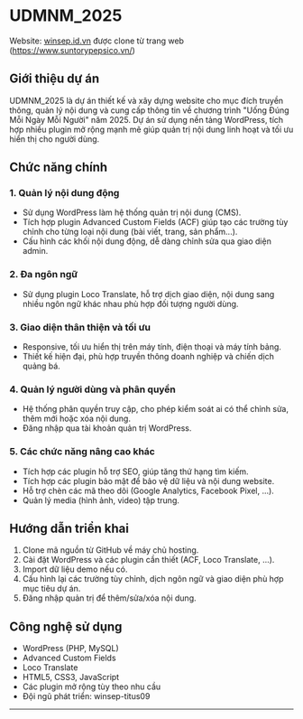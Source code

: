# UDMNM_2025

Website: [winsep.id.vn](https://winsep.id.vn) được clone từ trang web (https://www.suntorypepsico.vn/)

## Giới thiệu dự án

UDMNM_2025 là dự án thiết kế và xây dựng website cho mục đích truyền thông, quản lý nội dung và cung cấp thông tin về chương trình "Uống Đúng Mỗi Ngày Mỗi Người" năm 2025. Dự án sử dụng nền tảng WordPress, tích hợp nhiều plugin mở rộng mạnh mẽ giúp quản trị nội dung linh hoạt và tối ưu hiển thị cho người dùng.

## Chức năng chính

### 1. Quản lý nội dung động
- Sử dụng WordPress làm hệ thống quản trị nội dung (CMS).
- Tích hợp plugin Advanced Custom Fields (ACF) giúp tạo các trường tùy chỉnh cho từng loại nội dung (bài viết, trang, sản phẩm...).
- Cấu hình các khối nội dung động, dễ dàng chỉnh sửa qua giao diện admin.

### 2. Đa ngôn ngữ
- Sử dụng plugin Loco Translate, hỗ trợ dịch giao diện, nội dung sang nhiều ngôn ngữ khác nhau phù hợp đối tượng người dùng.

### 3. Giao diện thân thiện và tối ưu
- Responsive, tối ưu hiển thị trên máy tính, điện thoại và máy tính bảng.
- Thiết kế hiện đại, phù hợp truyền thông doanh nghiệp và chiến dịch quảng bá.

### 4. Quản lý người dùng và phân quyền
- Hệ thống phân quyền truy cập, cho phép kiểm soát ai có thể chỉnh sửa, thêm mới hoặc xóa nội dung.
- Đăng nhập qua tài khoản quản trị WordPress.

### 5. Các chức năng nâng cao khác
- Tích hợp các plugin hỗ trợ SEO, giúp tăng thứ hạng tìm kiếm.
- Tích hợp các plugin bảo mật để bảo vệ dữ liệu và nội dung website.
- Hỗ trợ chèn các mã theo dõi (Google Analytics, Facebook Pixel, ...).
- Quản lý media (hình ảnh, video) tập trung.

## Hướng dẫn triển khai

1. Clone mã nguồn từ GitHub về máy chủ hosting.
2. Cài đặt WordPress và các plugin cần thiết (ACF, Loco Translate, ...).
3. Import dữ liệu demo nếu có.
4. Cấu hình lại các trường tùy chỉnh, dịch ngôn ngữ và giao diện phù hợp mục tiêu dự án.
5. Đăng nhập quản trị để thêm/sửa/xóa nội dung.

## Công nghệ sử dụng

- WordPress (PHP, MySQL)
- Advanced Custom Fields
- Loco Translate
- HTML5, CSS3, JavaScript
- Các plugin mở rộng tùy theo nhu cầu
- Đội ngũ phát triển: winsep-titus09

---
